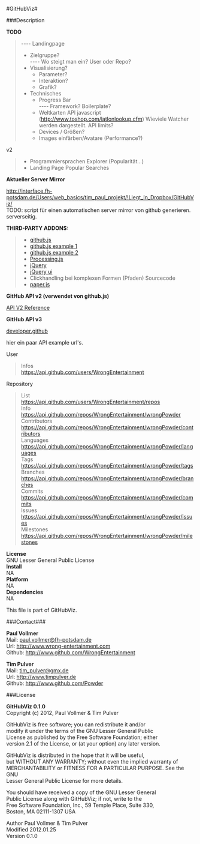 #GitHubViz#
  
###Description  
  
**TODO**  
  
> ---- Landingpage  
> - Zielgruppe?  
> ---- Wo steigt man ein? User oder Repo?  
> - Visualisierung?  
>   - Parameter?  
>   - Interaktion?  
>   - Grafik?  
> - Technisches  
>   - Progress Bar  
>   ---- Framework? Boilerplate?  
>   - Weltkarten API javascript  (http://www.toshop.com/latlonlookup.cfm) Wieviele Watcher werden dargestellt. API limits?  
>   - Devices / Größen?  
>   - Images einfärben/Avatare (Performance?)    

v2  

> - Programmiersprachen Explorer (Popularität...)  
> - Landing Page Popular Searches


**Aktueller Server Mirror**  
  
http://interface.fh-potsdam.de/Users/web_basics/tim_paul_projekt/!Liegt_In_Dropbox/GitHubViz/   
TODO: script für einen automatischen server mirror von github generieren. serverseitig.

**THIRD-PARTY ADDONS:**  
  
> - [github.js](https://github.com/fitzgen/github-api)  
> - [github.js example 1](https://github.com/Powder/github-js/blob/master/examples/ghb.html)
> - [github.js example 2](https://github.com/judofyr/github-js/blob/master/README.markdown)
> - [Processing.js](https://github.com/jeresig/processing-js)  
> - [jQuery](https://github.com/jquery/jquery)  
> - [jQuery ui](https://github.com/jquery/jquery-ui)  
> - Clickhandling bei komplexen Formen (Pfaden) Sourcecode
> - [paper.js](http://paperjs.org/examples/hit-testing/)

**GitHub API v2 (verwendet von github.js)**  
  
[API V2 Reference](http://develop.github.com/p/general.html)
  
**GitHub API v3**  
  
[developer.github](http://developer.github.com/)  

hier ein paar API example url's.  

User  

> Infos  
> https://api.github.com/users/WrongEntertainment  

Repository  

> List  
> https://api.github.com/users/WrongEntertainment/repos  
> Info  
> https://api.github.com/repos/WrongEntertainment/wrongPowder  
> Contributors  
> https://api.github.com/repos/WrongEntertainment/wrongPowder/contributors  
> Languages  
> https://api.github.com/repos/WrongEntertainment/wrongPowder/languages  
> Tags  
> https://api.github.com/repos/WrongEntertainment/wrongPowder/tags  
> Branches  
> https://api.github.com/repos/WrongEntertainment/wrongPowder/branches  
> Commits  
> https://api.github.com/repos/WrongEntertainment/wrongPowder/commits  
> Issues  
> https://api.github.com/repos/WrongEntertainment/wrongPowder/issues  
> Milestones  
>https://api.github.com/repos/WrongEntertainment/wrongPowder/milestones

**License**  
GNU Lesser General Public License  
**Install**  
NA  
**Platform**  
NA  
**Dependencies**  
NA    
  
This file is part of GitHubViz.  

###Contact###

**Paul Vollmer**  
Mail: paul.vollmer@fh-potsdam.de  
Url: http://www.wrong-entertainment.com  
Github: http://www.github.com/WrongEntertainment  
  
**Tim Pulver**  
Mail: tim_pulver@gmx.de  
Url: http://www.timpulver.de  
Github: http://www.github.com/Powder  
  
###License  

**GitHubViz 0.1.0**  
Copyright (c) 2012, Paul Vollmer & Tim Pulver  
  
GitHubViz is free software; you can redistribute it and/or  
modify it under the terms of the GNU Lesser General Public  
License as published by the Free Software Foundation; either  
version 2.1 of the License, or (at your option) any later version.  
  
GitHubViz is distributed in the hope that it will be useful,  
but WITHOUT ANY WARRANTY; without even the implied warranty of  
MERCHANTABILITY or FITNESS FOR A PARTICULAR PURPOSE.  See the GNU  
Lesser General Public License for more details.  
  
You should have received a copy of the GNU Lesser General  
Public License along with GitHubViz; if not, write to the  
Free Software Foundation, Inc., 59 Temple Place, Suite 330,  
Boston, MA  02111-1307  USA  
  
Author      Paul Vollmer & Tim Pulver  
Modified    2012.01.25  
Version     0.1.0